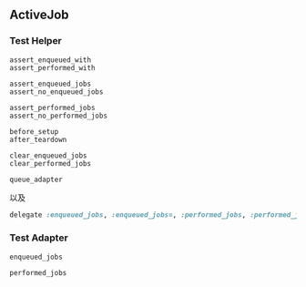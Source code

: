 ## ActiveJob

### Test Helper

```
assert_enqueued_with
assert_performed_with

assert_enqueued_jobs
assert_no_enqueued_jobs

assert_performed_jobs
assert_no_performed_jobs

before_setup
after_teardown

clear_enqueued_jobs
clear_performed_jobs

queue_adapter
```

以及

```ruby
delegate :enqueued_jobs, :enqueued_jobs=, :performed_jobs, :performed_jobs=, to: :queue_adapter
```

### Test Adapter

```
enqueued_jobs

performed_jobs
```
